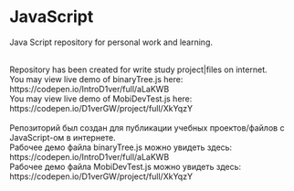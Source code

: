 # JavaScript
Java Script repository for personal work and learning.

<br>
Repository has been created for write study project|files on internet.<br>
You may view live demo of binaryTree.js here: https://codepen.io/IntroD1ver/full/aLaKWB<br>
You may view live demo of MobiDevTest.js here: https://codepen.io/D1verGW/project/full/XkYqzY<br>
<br>
Репозиторий был создан для публикации учебных проектов/файлов с JavaScript-ом в интернете.<br>
Рабочее демо файла binaryTree.js можно увидеть здесь: https://codepen.io/IntroD1ver/full/aLaKWB<br>
Рабочее демо файла MobiDevTest.js можно увидеть здесь: https://codepen.io/D1verGW/project/full/XkYqzY<br>
